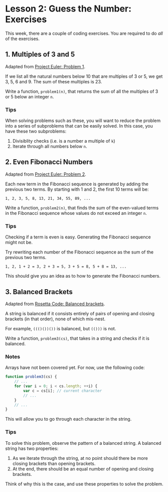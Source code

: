 # Lesson 2: Guess the Number: Exercises

This week, there are a couple of coding exercises. You are required to do *all* of the exercises.

## 1. Multiples of 3 and 5

Adapted from [Project Euler: Problem 1](https://projecteuler.net/problem=1).

If we list all the natural numbers below 10 that are multiples of 3 or 5, we get 3, 5, 6 and 9. The sum of these multiples is 23.

Write a function, `problem1(n)`, that returns the sum of all the multiples of 3 or 5 below an integer `n`.

### Tips

When solving problems such as these, you will want to reduce the problem into a series of subproblems that can be easily solved. In this case, you have these two subproblems:

1. Divisiblity checks (i.e. is a number a multiple of `k`)
2. Iterate through all numbers below `n`.

## 2. Even Fibonacci Numbers

Adapted from [Project Euler: Problem 2](https://projecteuler.net/problem=2).

Each new term in the Fibonacci sequence is generated by adding the previous two terms. By starting with 1 and 2, the first 10 terms will be:

    1, 2, 3, 5, 8, 13, 21, 34, 55, 89, ...

Write a function, `problem2(n)`, that finds the sum of the even-valued terms in the Fibonacci sequence whose values do not exceed an integer `n`.

### Tips

Checking if a term is even is easy. Generating the Fibonacci sequence might not be.

Try rewriting each number of the Fibonacci sequence as the sum of the previous two terms.

    1, 2, 1 + 2 = 3, 2 + 3 = 5, 3 + 5 = 8, 5 + 8 = 13, ...

This should give you an idea as to how to generate the Fibonacci numbers.

## 3. Balanced Brackets

Adapted from [Rosetta Code: Balanced brackets](http://rosettacode.org/wiki/Balanced_brackets).

A string is balanced if it consists entirely of pairs of opening and closing brackets (in that order), none of which mis-nest.

For example, `((()())())` is balanced, but `(()))` is not.

Write a function, `problem3(cs)`, that takes in a string and checks if it is balanced.

### Notes

Arrays have not been covered yet. For now, use the following code:

```js
function problem3(cs) {
	// ...
	for (var i = 0; i < cs.length; ++i) {
		var c = cs[i]; // current character
		// ...
	}
	// ...
}
```

This will allow you to go through each character in the string.

### Tips

To solve this problem, observe the pattern of a balanced string. A balanced string has two properties:

1. As we iterate through the string, at no point should there be more closing brackets than opening brackets.
2. At the end, there should be an equal number of opening and closing brackets.

Think of why this is the case, and use these properties to solve the problem.
